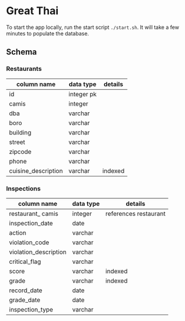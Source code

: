 # Great Thai

To start the app locally, run the start script `./start.sh`.
It will take a few minutes to populate the database.

## Schema

### Restaurants

column name            | data type  | details
-----------------------|------------|---------
id                     | integer pk |
camis                  | integer    |
dba                    | varchar    |
boro                   | varchar    |
building               | varchar    |
street                 | varchar    |
zipcode                | varchar    |
phone                  | varchar    |
cuisine_description    | varchar    | indexed

### Inspections

column name            | data type  | details
-----------------------|------------|---------
restaurant_ camis      | integer    | references restaurant
inspection_date        | date       |
action                 | varchar    |
violation_code         | varchar    |
violation_description  | varchar    |
critical_flag          | varchar    |
score                  | varchar    | indexed
grade                  | varchar    | indexed
record_date            | date       |
grade_date             | date       |
inspection_type        | varchar    |
